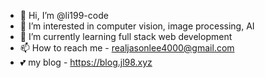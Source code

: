 - 👋 Hi, I’m @li199-code
- 👀 I’m interested in computer vision, image processing, AI
- 🌱 I’m currently learning full stack web development
- 📫 How to reach me - realjasonlee4000@gmail.com
- 💕 my blog - https://blog.jl98.xyz

<!---
li199-code/li199-code is a ✨ special ✨ repository because its `README.md` (this file) appears on your GitHub profile.
You can click the Preview link to take a look at your changes.
--->

